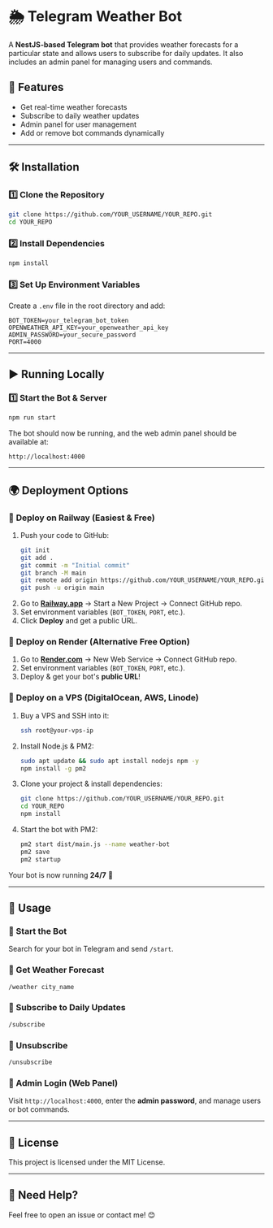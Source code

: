# 🌦 Telegram Weather Bot

A **NestJS-based Telegram bot** that provides weather forecasts for a particular state and allows users to subscribe for daily updates. It also includes an admin panel for managing users and commands.

## 🚀 Features
- Get real-time weather forecasts
- Subscribe to daily weather updates
- Admin panel for user management
- Add or remove bot commands dynamically

---

## 🛠 Installation
### 1️⃣ Clone the Repository
```bash
git clone https://github.com/YOUR_USERNAME/YOUR_REPO.git
cd YOUR_REPO
```

### 2️⃣ Install Dependencies
```bash
npm install
```

### 3️⃣ Set Up Environment Variables
Create a `.env` file in the root directory and add:
```env
BOT_TOKEN=your_telegram_bot_token
OPENWEATHER_API_KEY=your_openweather_api_key
ADMIN_PASSWORD=your_secure_password
PORT=4000
```

---

## ▶ Running Locally

### 1️⃣ Start the Bot & Server
```bash
npm run start
```
The bot should now be running, and the web admin panel should be available at:
```
http://localhost:4000
```

---

## 🌍 Deployment Options

### 🚀 **Deploy on Railway (Easiest & Free)**
1. Push your code to GitHub:
   ```bash
   git init
   git add .
   git commit -m "Initial commit"
   git branch -M main
   git remote add origin https://github.com/YOUR_USERNAME/YOUR_REPO.git
   git push -u origin main
   ```
2. Go to **[Railway.app](https://railway.app/)** → Start a New Project → Connect GitHub repo.
3. Set environment variables (`BOT_TOKEN`, `PORT`, etc.).
4. Click **Deploy** and get a public URL.

### 🚀 **Deploy on Render (Alternative Free Option)**
1. Go to **[Render.com](https://render.com/)** → New Web Service → Connect GitHub repo.
2. Set environment variables (`BOT_TOKEN`, `PORT`, etc.).
3. Deploy & get your bot's **public URL**!

### 🚀 **Deploy on a VPS (DigitalOcean, AWS, Linode)**
1. Buy a VPS and SSH into it:
   ```bash
   ssh root@your-vps-ip
   ```
2. Install Node.js & PM2:
   ```bash
   sudo apt update && sudo apt install nodejs npm -y
   npm install -g pm2
   ```
3. Clone your project & install dependencies:
   ```bash
   git clone https://github.com/YOUR_USERNAME/YOUR_REPO.git
   cd YOUR_REPO
   npm install
   ```
4. Start the bot with PM2:
   ```bash
   pm2 start dist/main.js --name weather-bot
   pm2 save
   pm2 startup
   ```

Your bot is now running **24/7** 🎉

---

## 📌 Usage
### 🔹 Start the Bot
Search for your bot in Telegram and send `/start`.

### 🔹 Get Weather Forecast
```bash
/weather city_name
```

### 🔹 Subscribe to Daily Updates
```bash
/subscribe
```

### 🔹 Unsubscribe
```bash
/unsubscribe
```

### 🔹 Admin Login (Web Panel)
Visit `http://localhost:4000`, enter the **admin password**, and manage users or bot commands.

---

## 📜 License
This project is licensed under the MIT License.

---

## 🚀 Need Help?
Feel free to open an issue or contact me! 😊

